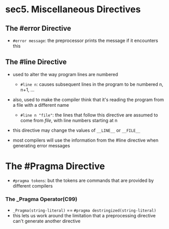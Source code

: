# sec5. Miscellaneous Directives

## The #error Directive
- ```#error message```: the preprocessor prints the message if it encounters this

## The #line Directive
- used to alter the way program lines are numbered
    - ```#line n```: causes subsequent lines in the program to be numbered n, n+1, ...
- also, used to make the compiler think that it's reading the program from a file with a different name
    - ```#line n "file"```: the lines that follow this directive are assumed to come from _file_, with line numbers starting at n

- this directive may change the values of ```__LINE__``` or ```__FILE__```
- most compilers will use the information from the #line directive when generating error messages

# The #Pragma Directive
- ```#pragma tokens```: but the tokens are commands that are provided by different compilers

### The _Pragma Operator(C99)
- ```_Pragma(string-literal)``` == ```#pragma destringized(string-literal)```
- this lets us work around the limitation that a preprocessing directive can't generate another directive
